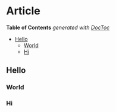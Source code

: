 
# Article

<!-- START doctoc generated TOC please keep comment here to allow auto update -->
<!-- DON'T EDIT THIS SECTION, INSTEAD RE-RUN doctoc TO UPDATE -->
**Table of Contents**  *generated with [DocToc](https://github.com/thlorenz/doctoc)*

- [Hello](#hello)
  - [World](#world)
  - [Hi](#hi)

<!-- END doctoc generated TOC please keep comment here to allow auto update -->

## Hello

### World

### Hi




